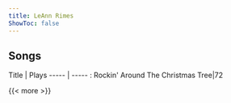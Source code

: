 ```yaml
---
title: LeAnn Rimes
ShowToc: false
---
```


## Songs
Title | Plays 
----- | ----- : 
Rockin' Around The Christmas Tree|72

{{< more >}}